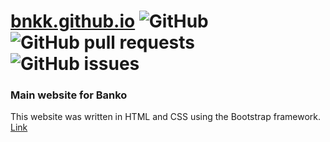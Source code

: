 # [bnkk.github.io](https://bnkk.github.io/) ![GitHub](https://img.shields.io/github/license/bnkk/bnkk.github.io?style=flat-square) ![GitHub pull requests](https://img.shields.io/github/issues-pr/bnkk/bnkk.github.io?style=flat-square) ![GitHub issues](https://img.shields.io/github/issues/bnkk/bnkk.github.io?style=flat-square)
### Main website for Banko

This website was written in HTML and CSS using the Bootstrap framework. [Link](https://bnkk.github.io/)

